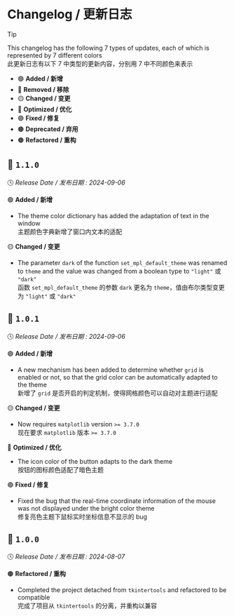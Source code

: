 Changelog / 更新日志
===================

> [!TIP]  
> This changelog has the following 7 types of updates, each of which is represented by 7 different colors  
> 此更新日志有以下 7 中类型的更新内容，分别用 7 中不同颜色来表示
> 
> * 🟢 **Added / 新增**
> * 🔴 **Removed / 移除**
> * 🟡 **Changed / 变更**
> * 🔵 **Optimized / 优化**
> * 🟣 **Fixed / 修复**
> * 🟠 **Deprecated / 弃用**
> * 🟤 **Refactored / 重构**

🔖 `1.1.0`
----------

🕓 *Release Date / 发布日期 : 2024-09-06*

🟢 **Added / 新增**

- The theme color dictionary has added the adaptation of text in the window  
主题颜色字典新增了窗口内文本的适配

🟡 **Changed / 变更**

- The parameter `dark` of the function `set_mpl_default_theme` was renamed to `theme` and the value was changed from a boolean type to `"light"` 或 `"dark"`  
函数 `set_mpl_default_theme` 的参数 `dark` 更名为 `theme`，值由布尔类型变更为 `"light"` 或 `"dark"`

🔖 `1.0.1`
----------

🕓 *Release Date / 发布日期 : 2024-09-06*

🟢 **Added / 新增**

- A new mechanism has been added to determine whether `grid` is enabled or not, so that the grid color can be automatically adapted to the theme  
新增了 `grid` 是否开启的判定机制，使得网格颜色可以自动对主题进行适配

🟡 **Changed / 变更**

- Now requires `matplotlib` version `>= 3.7.0`  
现在要求 `matplotlib` 版本 `>= 3.7.0`

🔵 **Optimized / 优化**

- The icon color of the button adapts to the dark theme  
按钮的图标颜色适配了暗色主题

🟣 **Fixed / 修复**

- Fixed the bug that the real-time coordinate information of the mouse was not displayed under the bright color theme  
修复亮色主题下鼠标实时坐标信息不显示的 bug

🔖 `1.0.0`
----------

🕓 *Release Date / 发布日期 : 2024-08-07*

🟤 **Refactored / 重构**

- Completed the project detached from `tkintertools` and refactored to be compatible  
完成了项目从 `tkintertools` 的分离，并重构以兼容
